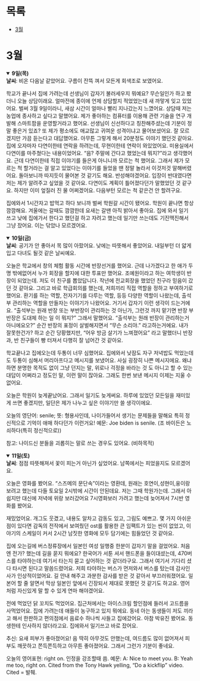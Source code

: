 # 목록
- [3월](#3월)
# 3월
<details open="open">
 <summary><b>9일(목)</b></summary>
<b>날씨</b>: 비온 다음날 같았어요. 구름이 잔뜩 껴서 모든게 회색조로 보였어요.

학교가 끝나서 집에 가려는데 선생님이 갑자기 불러세우지 뭐예요? 무슨일인가 하고 봤더니 오늘 상담이래요. 얼마전에 종이에 언제 상담할지 적었었는데 새 까맣게 잊고 있었어요. 벌써 3월 9일이라니, 새삼 시간이 얼마나 빨리 지나갔는지 느꼈어요. 상담때 저는 농업에 종사하고 싶다고 말했어요. 제가 좋아하는 컴퓨터를 이용해 관련 기술을 연구 개발해 스마트팜을 운영할거라고 했어요. 선생님이 신선하다고 칭찬해주셨는데 기분이 정말 좋은거 있죠? 또 제가 평소에도 애교많고 귀여운 성격이냐고 물어보셨어요. 잘 모르겠지만 가끔 듣는다고 대답했어요. 아무튼 그렇게 해서 20분정도 이야기 했던것 같아요. 집에 오자마자 다연이한테 연락을 하려는데, 무현이한테 연락이 와있었어요. 미용실에서 다연이를 마주쳤다는 내용이었어요. “음? 주말에 간다고 했었는데 뭐지?”라고 생각했어요. 근데 다연이한테 직접 이야기를 들은게 아니니까 모르는 척 했어요. 그래서 제가 모르는 척 할거라는 걸 알고 있었다는 이야기를 들었을 땐 정말 놀라서 이것저것 말해버렸어요. 돌아보니까 따지듯이 물어본 것 같기도 해요. 반성해야겠어요. 입장이 반대였다면 저는 제가 알려주고 싶었을 것 같아요. 다연이도 계획이 틀어졌다던가 말했었던 것 같구요. 하지만 이미 엎질러 진 물 어쩌겠어요. 다음부턴 모르는 척 같은건 안 할려구요.

집에와서 1시간자고 밥먹고 하다 보니까 벌써 학원갈 시간이 됐어요. 학원이 끝나면 항상 깜깜해요. 겨울에는 갈때도 깜깜한데 요새는 갈땐 아직 밝아서 좋아요. 집에 와서 일기 쓰고 
낮에 집에가서 한다고 했던걸 하고 자려고 했는데 일기만 쓰는데도 기진맥진해서 그냥 잤어요.
이는 닦았나 모르겠어요.
</details>

<details open="open">
 <summary><b>10일(금)</b></summary>
<b>날씨</b>: 공기가 안 좋아서 목 많이 아팠어요. 낮에는 따뜻해서 좋았어요. 내일부턴 더 얇게 입고 다녀도 될것 같은 날씨예요.

오늘은 학교에서 창의 체험 활동 시간에 반장선거를 했어요. 근데 나가겠다고 한 애가 두명 밖에없어서 누가 회장을 할지에 대한 투표만 했어요. 조예원이라고 하는 여학생이 반장이 되었는데. 저도 이 친구를 뽑았답니다. 작년에 전교회장을 했었던 친구라 믿음이 갔던 것 같아요. 그리고 바로 학급회의를 했는데, 저희끼리 직접 역할을 정하고 부여하기로 했어요. 환기를 하는 역할, 전자기기를 다루는 역할, 등등 다양한 역할이 나왔는데, 출석부 관리하는 역할을 만들자는 이야기가 나왔어요. 거기서 갑자기 이런 생각이 드는거에요. “출석부는 원래 반장 또는 부반장이 관리하는 것 아닌가, 그런것 까지 맡기면 반장 부반장은 도대체 하는 일 이 뭐지?” 그래서 말했어요. “출석부는 원래 반장이 관리하는거 아니에요오?” 순간 반장의 표정이 살벌해지면서 “무슨 소리야.” 라고하는거에요. 내가 잘못한건가? 하고 순간 당황했지만, “어우 방금 살기가 느껴졌어요” 라고 말했더니 반장과, 반 친구들이 빵 터져서 다행히 잘 넘어간 것 같아요. 

학교끝나고 집에오는데 두통이 너무 심했어요. 집에와서 낮잠도 자구 저녁밥도 먹었는데도 두통이 심해서 머리아프다고 메시지를 보냈어요. 사실 굉장히 나쁜 메시지에요. 왜냐하면 분명한 목적도 없이 그냥 던지는 말, 위로나 걱정을 바라는 것 도 아니고 할 수 있는 대답이 어쩌라고 정도인 말, 이런 말이 잖아요. 그래도 한번 보낸 메시지 이제는 지울 수 없어요.

오늘은 학원이 늦게끝났어요. 그래서 일기도 늦게써요. 하루에 있었던 모든일을 재미있게 쓰면 좋겠지만, 일단은 제가 나누고 싶은 이야기만 쓸 생각이에요. 

오늘의 영단어: 
senile; 뜻: 형용사인데, 나이가들어서 생기는 문제들을 말해요 특히 정신적으로 기억이 애매 하다던가 이런거요! 
예문: Joe biden is senile. (조 바이든은 노쇠하다(특히 정신적으로))

참고: 나이드신 분들을 괴롭히는 말로 쓰는 경우도 있어요. (비하목적)
</details>

<details open="open">
 <summary><b>11일(토)</b></summary>
<b>날씨</b>: 점점 따뜻해져서 꽃이 피는거 아닌가 싶었어요. 남쪽에서는 피었을지도 모르겠어요.

오늘은 영화를 봤어요. “스즈메의 문단속”이라는 영환데, 원래는 호연이,성현이,웅이랑 보려고 했는데 다들 토요일 2시밖에 시간이 안된데요. 저는 그때 학원가는데. 그래서 아쉽지만 대신에 저녁에 위랑 보러갔어요 7시영화보러 가려고 했는데 늦어져서 7시반 영화를 봤어요.

 재밌었어요. 개그도 웃겼고, 내용도 알차고 감동도 있고, 그림도 예쁘고. 몇 가지 아쉬운 점이 있다면 감독의 전작에서 보여줬던 ost를 활용한 큰 임팩트가 있는 씬이 없었고, 이야기의 스케일이 커서 2시간 남짓한 영화에 모두 담기에는 힘들었던 것 같아요.

집에 오는길에 버스정류장에서 일본인 여성 일행중 한분이 갑자기 말을 걸었어요. 처음엔 전가? 했는데 길을 묻지 뭐에요? 한국어가 서툰 셔서 핸드폰을 들이대셨는데, 470버스를 타야하는데 여기서 타는지 묻고 싶어하는 것 같더라구요. 그래서 여기서 기다리 셨다 타시면 된다고 말씀드렸어요. 
저희 타야하는 버스가 먼저와서 버스를 탔는데 감사인사가 인상적이었어요. 길 안내 해주고 과분한 감사를 받은 것 같아서 부끄러워졌어요. 일본어 할 줄 알면서 막상 일본인 앞에서 긴장되서 제대로 못했던 것 같기도 하고요. 영어처럼 자신있게 말 할 수 있게 연마 해야겠어요.

전에 먹었던 닭 꼬치도 먹었어요. 집근처에서는 아이스크림 할인점에 들러서 고드름을 사먹었어요. 집에 가려는데 애들이 농구하고 있지 뭐에요. 동네 아는 동생들이 저도 끼라고 해서 한판하고 편의점에서 음료수 하나씩 사들고 집에갔어요. 아참 박유진 봤어요. 동생한테 인사하지 않더라고요. 집에와서 일기쓰고 바로 잤어요.

추신: 요새 피부가 좋아졌어요! 음 딱히 아무것도 안했는데, 여드름도 많이 없어져서 피부도 깨끗하고 쫀득쫀득하고 아무튼 좋아졌어요. 그래서 그런가 기분이 좋네요. 

오늘의 영어표현: right on. 인정을 강조할때 씀. 
예문:  A: Nice  to meet you. 
       B: Yeah me too, right on.  Cited from the Tony Hawk yelling, “Do a kickflip” video.
Cited = 발췌.
</details>


